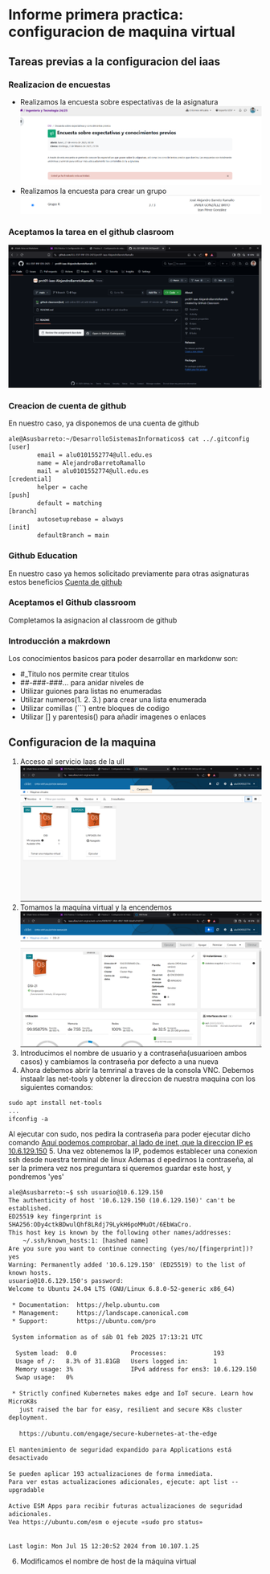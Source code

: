 # Informe primera practica: configuracion de maquina virtual

## Tareas previas a la configuracion del iaas

### Realizacion de encuestas

- Realizamos la encuesta sobre espectativas de la asignatura
![EncuestaEspectativas](./images/EncuestaExpectativas.png)
- Realizamos la encuesta para crear un grupo
![Grupo_R](./images/Grupo.png)

### Aceptamos la tarea en el github clasroom
![RepoGithubClassroom](./images/repo.png)

### Creacion de cuenta de github
En nuestro caso, ya disponemos de una cuenta de github
```
ale@Asusbarreto:~/DesarrolloSistemasInformaticos$ cat ../.gitconfig 
[user]
        email = alu0101552774@ull.edu.es
        name = AlejandroBarretoRamallo
        mail = alu0101552774@ull.edu.es
[credential]
        helper = cache
[push]
        default = matching
[branch]
        autosetuprebase = always
[init]
        defaultBranch = main
```
### Github Education
En nuestro caso ya hemos solicitado previamente para otras asignaturas
estos beneficios
[Cuenta de github](./images/Github%20education.png)
### Aceptamos el Github classroom
Completamos la asignacion al classroom de github
[](./images/Classroom.png)
### Introducción a makrdown
Los conocimientos basicos para poder desarrollar en markdonw son:
- #_Titulo nos permite crear titulos
- ##-###-###... para anidar niveles de 
- Utilizar guiones para listas no enumeradas
- Utilizar numeros(1. 2. 3.) para crear una lista enumerada
- Utilizar comillas (```) entre bloques de codigo
- Utilizar [] y parentesis() para añadir imagenes o enlaces
## Configuracion de la maquina

1. Acceso al servicio Iaas de la ull 
![](./images/AccesoIaas.png)
2. Tomamos la maquina virtual y la encendemos
![IP:10.6.131.156](./images/maquina.png)
3. Introducimos el nombre de usuario y a contraseña(usuarioen ambos casos) y cambiamos la contraseña por defecto a una nueva
[](./images/password.png)
4. Ahora debemos abrir la temrinal a traves de la consola VNC.
Debemos instaalr las net-tools y obtener la direccion de nuestra maquina 
con los siguientes comandos: 
```
sudo apt install net-tools
...
ifconfig -a
```
Al ejecutar con sudo, nos pedira la contraseña para poder ejecutar dicho comando
[Aquí podemos comprobar, al lado de inet, que la direccion IP es 10.6.129.150](./images/IP.png)
5. Una vez obtenemos la IP, podemos establecer una conexion ssh desde nuestra terminal de linux
Ademas d epedirnos la contraseña, al ser la primera vez nos preguntara si queremos guardar este 
host, y pondremos 'yes'
```
ale@Asusbarreto:~$ ssh usuario@10.6.129.150
The authenticity of host '10.6.129.150 (10.6.129.150)' can't be established.
ED25519 key fingerprint is SHA256:ODy4ctkBDwulQhf8LRdj79LykH6poMMuOt/6EbWaCro.
This host key is known by the following other names/addresses:
    ~/.ssh/known_hosts:1: [hashed name]
Are you sure you want to continue connecting (yes/no/[fingerprint])? yes
Warning: Permanently added '10.6.129.150' (ED25519) to the list of known hosts.
usuario@10.6.129.150's password:
Welcome to Ubuntu 24.04 LTS (GNU/Linux 6.8.0-52-generic x86_64)

 * Documentation:  https://help.ubuntu.com
 * Management:     https://landscape.canonical.com
 * Support:        https://ubuntu.com/pro

 System information as of sáb 01 feb 2025 17:13:21 UTC

  System load:  0.0               Processes:             193
  Usage of /:   8.3% of 31.81GB   Users logged in:       1
  Memory usage: 3%                IPv4 address for ens3: 10.6.129.150
  Swap usage:   0%

 * Strictly confined Kubernetes makes edge and IoT secure. Learn how MicroK8s
   just raised the bar for easy, resilient and secure K8s cluster deployment.

   https://ubuntu.com/engage/secure-kubernetes-at-the-edge

El mantenimiento de seguridad expandido para Applications está desactivado

Se pueden aplicar 193 actualizaciones de forma inmediata.
Para ver estas actualizaciones adicionales, ejecute: apt list --upgradable

Active ESM Apps para recibir futuras actualizaciones de seguridad adicionales.
Vea https://ubuntu.com/esm o ejecute «sudo pro status»


Last login: Mon Jul 15 12:20:52 2024 from 10.107.1.25
```
6. Modificamos el nombre de host de la máquina virtual

